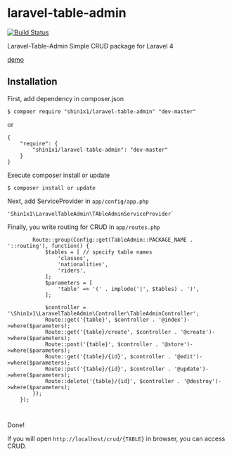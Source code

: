 laravel-table-admin
===================

[![Build Status](https://travis-ci.org/shin1x1/laravel-table-admin.svg?branch=master)](https://travis-ci.org/shin1x1/laravel-table-admin)

Laravel-Table-Admin Simple CRUD package for Laravel 4

[demo](http://laravel-table-admin.herokuapp.com/crud/classes)

## Installation

First, add dependency in composer.json

```
$ compoer require "shin1x1/laravel-table-admin" "dev-master"
```

or

```
{
    "require": {
        "shin1x1/laravel-table-admin": "dev-master"
    }
}
```

Execute composer install or update

```
$ composer install or update
```

Next, add ServiceProvider in `app/config/app.php`

```
'Shin1x1\LaravelTableAdmin\TAbleAdminServiceProvider`
```

Finally, you write routing for CRUD in `app/routes.php`

```
        Route::group(Config::get(TableAdmin::PACKAGE_NAME . '::routing'), function() {
            $tables = [ // specify table names
                'classes',
                'nationalities',
                'riders',
            ];
            $parameters = [
                'table' => '(' . implode('|', $tables) . ')',
            ];

            $controller = '\Shin1x1\LaravelTableAdmin\Controller\TableAdminController';
            Route::get('{table}', $controller . '@index')->where($parameters);
            Route::get('{table}/create', $controller . '@create')->where($parameters);
            Route::post('{table}', $controller . '@store')->where($parameters);
            Route::get('{table}/{id}', $controller . '@edit')->where($parameters);
            Route::put('{table}/{id}', $controller . '@update')->where($parameters);
            Route::delete('{table}/{id}', $controller . '@destroy')->where($parameters);
        });
    });



```

Done!

If you will open `http://localhost/crud/{TABLE}` in browser, you can access CRUD.
